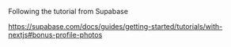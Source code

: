 Following the tutorial from Supabase

https://supabase.com/docs/guides/getting-started/tutorials/with-nextjs#bonus-profile-photos
